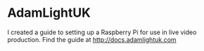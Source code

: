 # AdamLightUK

I created a guide to setting up a Raspberry Pi for use in live video production. Find the guide at http://docs.adamlightuk.com



